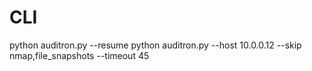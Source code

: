 # CLI
python auditron.py --resume
python auditron.py --host 10.0.0.12 --skip nmap,file_snapshots --timeout 45

